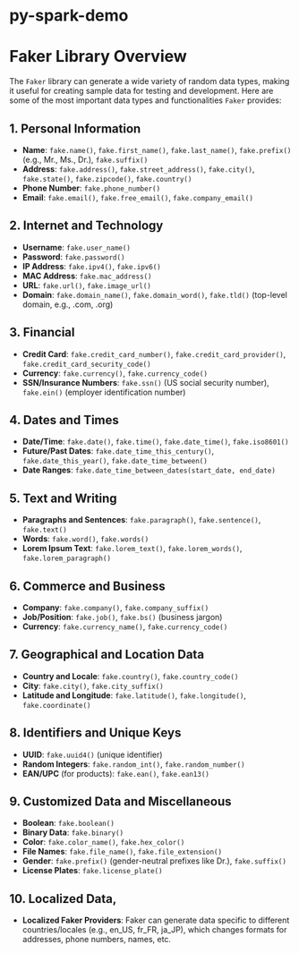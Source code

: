 # py-spark-demo

# Faker Library Overview

The `Faker` library can generate a wide variety of random data types, making it useful for creating sample data for testing and development. Here are some of the most important data types and functionalities `Faker` provides:

## 1. Personal Information
- **Name**: `fake.name()`, `fake.first_name()`, `fake.last_name()`, `fake.prefix()` (e.g., Mr., Ms., Dr.), `fake.suffix()`
- **Address**: `fake.address()`, `fake.street_address()`, `fake.city()`, `fake.state()`, `fake.zipcode()`, `fake.country()`
- **Phone Number**: `fake.phone_number()`
- **Email**: `fake.email()`, `fake.free_email()`, `fake.company_email()`

## 2. Internet and Technology
- **Username**: `fake.user_name()`
- **Password**: `fake.password()`
- **IP Address**: `fake.ipv4()`, `fake.ipv6()`
- **MAC Address**: `fake.mac_address()`
- **URL**: `fake.url()`, `fake.image_url()`
- **Domain**: `fake.domain_name()`, `fake.domain_word()`, `fake.tld()` (top-level domain, e.g., .com, .org)

## 3. Financial
- **Credit Card**: `fake.credit_card_number()`, `fake.credit_card_provider()`, `fake.credit_card_security_code()`
- **Currency**: `fake.currency()`, `fake.currency_code()`
- **SSN/Insurance Numbers**: `fake.ssn()` (US social security number), `fake.ein()` (employer identification number)

## 4. Dates and Times
- **Date/Time**: `fake.date()`, `fake.time()`, `fake.date_time()`, `fake.iso8601()`
- **Future/Past Dates**: `fake.date_time_this_century()`, `fake.date_this_year()`, `fake.date_time_between()`
- **Date Ranges**: `fake.date_time_between_dates(start_date, end_date)`

## 5. Text and Writing
- **Paragraphs and Sentences**: `fake.paragraph()`, `fake.sentence()`, `fake.text()`
- **Words**: `fake.word()`, `fake.words()`
- **Lorem Ipsum Text**: `fake.lorem_text()`, `fake.lorem_words()`, `fake.lorem_paragraph()`

## 6. Commerce and Business
- **Company**: `fake.company()`, `fake.company_suffix()`
- **Job/Position**: `fake.job()`, `fake.bs()` (business jargon)
- **Currency**: `fake.currency_name()`, `fake.currency_code()`

## 7. Geographical and Location Data
- **Country and Locale**: `fake.country()`, `fake.country_code()`
- **City**: `fake.city()`, `fake.city_suffix()`
- **Latitude and Longitude**: `fake.latitude()`, `fake.longitude()`, `fake.coordinate()`

## 8. Identifiers and Unique Keys
- **UUID**: `fake.uuid4()` (unique identifier)
- **Random Integers**: `fake.random_int()`, `fake.random_number()`
- **EAN/UPC** (for products): `fake.ean()`, `fake.ean13()`

## 9. Customized Data and Miscellaneous
- **Boolean**: `fake.boolean()`
- **Binary Data**: `fake.binary()`
- **Color**: `fake.color_name()`, `fake.hex_color()`
- **File Names**: `fake.file_name()`, `fake.file_extension()`
- **Gender**: `fake.prefix()` (gender-neutral prefixes like Dr.), `fake.suffix()`
- **License Plates**: `fake.license_plate()`

## 10. Localized Data,
- **Localized Faker Providers**: Faker can generate data specific to different countries/locales (e.g., en_US, fr_FR, ja_JP), which changes formats for addresses, phone numbers, names, etc.
